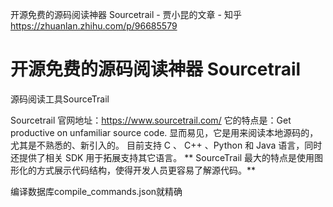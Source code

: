 






开源免费的源码阅读神器 Sourcetrail - 贾小昆的文章 - 知乎
https://zhuanlan.zhihu.com/p/96685579

 

# 开源免费的源码阅读神器 Sourcetrail



源码阅读工具SourceTrail



Sourcetrail
官网地址：https://www.sourcetrail.com/
它的特点是：Get productive on unfamiliar source code.
显而易见，它是用来阅读本地源码的，尤其是不熟悉的、新引入的。
目前支持 C 、 C++ 、Python 和 Java 语言，同时还提供了相关 SDK 用于拓展支持其它语言。
** SourceTrail 最大的特点是使用图形化的方式展示代码结构，使得开发人员更容易了解源代码。**



编译数据库compile_commands.json就精确





















































